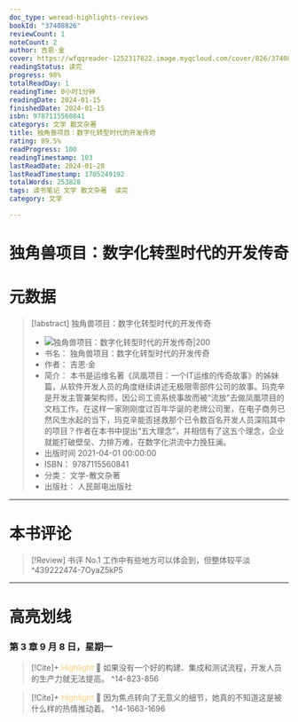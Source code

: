 ```yaml
---
doc_type: weread-highlights-reviews
bookId: "37408826"
reviewCount: 1
noteCount: 2
author: 吉恩·金
cover: https://wfqqreader-1252317822.image.myqcloud.com/cover/826/37408826/t7_37408826.jpg
readingStatus: 读完
progress: 98%
totalReadDay: 1
readingTime: 0小时1分钟
readingDate: 2024-01-15
finishedDate: 2024-01-15
isbn: 9787115560841
categorys: 文学 散文杂著
title: 独角兽项目：数字化转型时代的开发传奇
rating: 89.5%
readProgress: 100
readingTimestamp: 103
lastReadDate: 2024-01-28
lastReadTimestamp: 1705249192
totalWords: 253828
tags: 读书笔记 文学 散文杂著  读完
category: 文学

---
```


# 独角兽项目：数字化转型时代的开发传奇

# 元数据
> [!abstract] 独角兽项目：数字化转型时代的开发传奇
> - ![ 独角兽项目：数字化转型时代的开发传奇|200](https://wfqqreader-1252317822.image.myqcloud.com/cover/826/37408826/t7_37408826.jpg)
> - 书名： 独角兽项目：数字化转型时代的开发传奇
> - 作者： 吉恩·金
> - 简介： 本书是运维名著《凤凰项目：一个IT运维的传奇故事》的姊妹篇，从软件开发人员的角度继续讲述无极限零部件公司的故事。玛克辛是开发主管兼架构师，因公司工资系统事故而被“流放”去做凤凰项目的文档工作。在这样一家刚刚度过百年华诞的老牌公司里，在电子商务已然风生水起的当下，玛克辛能否拯救那个已令数百名开发人员深陷其中的项目？作者在本书中提出“五大理念”，并相信有了这五个理念，企业就能打破壁垒、力排万难，在数字化洪流中力挽狂澜。
> - 出版时间 2021-04-01 00:00:00
> - ISBN： 9787115560841
> - 分类： 文学-散文杂著
> - 出版社： 人民邮电出版社


---

# 本书评论

> [!Review] 书评 No.1 
> 工作中有些地方可以体会到，但整体较平淡 
> ^439222474-7OyaZ5kP5



---

# 高亮划线

### 第 3 章 9 月 8 日，星期一

> [!Cite]+ <span style="color: #ffce78;">Highlight</span>
> 📌 如果没有一个好的构建、集成和测试流程，开发人员的生产力就无法提高。
> ^14-823-856

> [!Cite]+ <span style="color: #ffce78;">Highlight</span>
> 📌 因为焦点转向了无意义的细节，她真的不知道这是被什么样的热情推动着。
> ^14-1663-1696

